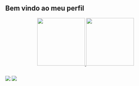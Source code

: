 ## Bem vindo ao meu perfil 

<div align="center">
  <a href="https://github.com/ArthurRogerio">
  <img height="150em" src="https://github-readme-stats.vercel.app/api?username=arthurrogerio&show_icons=true&theme=dark&include_all_commits=true&count_private=true"/>
  <img height="150em" src="https://github-readme-stats.vercel.app/api/top-langs/?username=arthurrogerio&layout=compact&langs_count=7&theme=dark"/>
</div>

##

<div> 
  <a href = "mailto:arthurrogerio15@gmail.com"><img src="https://img.shields.io/badge/Gmail-D14836?style=for-the-badge&logo=gmail&logoColor=white"></a>
  <a href="https://www.linkedin.com/in/arthur-rogerio-20a47718b/" target="_blank"><img src="https://img.shields.io/badge/-LinkedIn-%230077B5?style=for-the-badge&logo=linkedin&logoColor=white" target="_blank"></a>  
</div>
